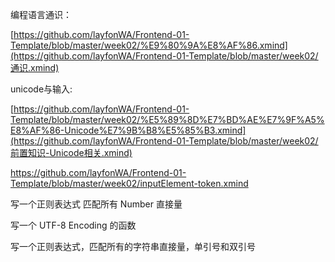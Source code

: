 编程语言通识：

[https://github.com/layfonWA/Frontend-01-Template/blob/master/week02/%E9%80%9A%E8%AF%86.xmind](https://github.com/layfonWA/Frontend-01-Template/blob/master/week02/通识.xmind)

unicode与输入:

[https://github.com/layfonWA/Frontend-01-Template/blob/master/week02/%E5%89%8D%E7%BD%AE%E7%9F%A5%E8%AF%86-Unicode%E7%9B%B8%E5%85%B3.xmind](https://github.com/layfonWA/Frontend-01-Template/blob/master/week02/前置知识-Unicode相关.xmind)

https://github.com/layfonWA/Frontend-01-Template/blob/master/week02/inputElement-token.xmind

写一个正则表达式 匹配所有 Number 直接量



写一个 UTF-8 Encoding 的函数



写一个正则表达式，匹配所有的字符串直接量，单引号和双引号


